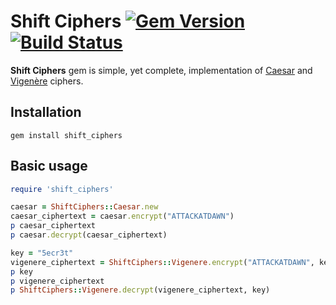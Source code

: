 Shift Ciphers [![Gem Version](https://badge.fury.io/rb/shift_ciphers.svg)](http://badge.fury.io/rb/shift_ciphers) [![Build Status](https://travis-ci.org/TeWu/shift-ciphers.svg?branch=master)](https://travis-ci.org/TeWu/shift-ciphers)
=======

**Shift Ciphers** gem is simple, yet complete, implementation of [Caesar](https://en.wikipedia.org/wiki/Caesar_cipher) and [Vigenère](https://en.wikipedia.org/wiki/Vigen%C3%A8re_cipher) ciphers.

Installation
-------

    gem install shift_ciphers

Basic usage
-------

```ruby
require 'shift_ciphers'

caesar = ShiftCiphers::Caesar.new
caesar_ciphertext = caesar.encrypt("ATTACKATDAWN")
p caesar_ciphertext
p caesar.decrypt(caesar_ciphertext)

key = "5ecr3t"
vigenere_ciphertext = ShiftCiphers::Vigenere.encrypt("ATTACKATDAWN", key)
p key
p vigenere_ciphertext
p ShiftCiphers::Vigenere.decrypt(vigenere_ciphertext, key)
```
